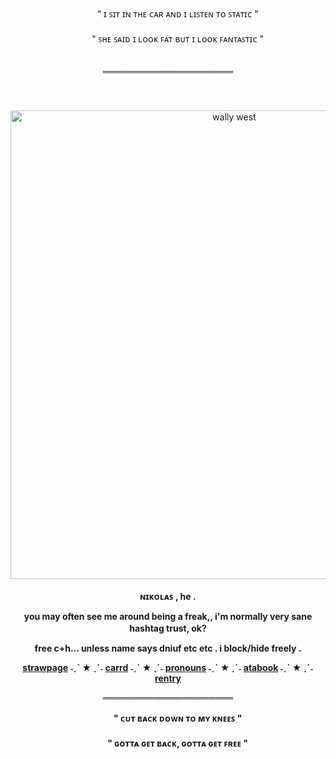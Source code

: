 <div align='center'> 
  <b> 　　 </b>
" ɪ ꜱɪᴛ ɪɴ ᴛʜᴇ ᴄᴀʀ ᴀɴᴅ ɪ ʟɪꜱᴛᴇɴ ᴛᴏ ꜱᴛᴀᴛɪᴄ "
   <br>　　<br>


<div align='center'> 
  <b> 　　 </b>
" ꜱʜᴇ ꜱᴀɪᴅ ɪ ʟᴏᴏᴋ ꜰᴀᴛ ʙᴜᴛ ɪ ʟᴏᴏᴋ ꜰᴀɴᴛᴀꜱᴛɪᴄ "
<div align='center'> 
  <b> 　　 </b>

═════════════════════
<div align='center'> 
  <b> 　　 </b>
   <br>　　<br>
<img width="700" height="750" alt="wally west" src="https://file.garden/aL0qqr5-Fnt8to6H/Untitled66_20250918201117.png" />
  <b> 　　 </b>

<b> ɴɪᴋᴏʟᴀꜱ , he .  <br>

you may often see me around being a freak,, i'm normally very sane hashtag trust, ok?
  <b> 　　 </b>

free c+h... unless name says dniuf etc etc . i block/hide freely .

<a href="https://wallys4.straw.page">strawpage</a> ˗ˏˋ ★ ˎˊ˗ <a href="https://astrophlles.carrd.co">carrd</a> ˗ˏˋ ★ ˎˊ˗ <a href="https://pronouns.cc/@astrophlled">pronouns</a> ˗ˏˋ ★ ˎˊ˗ <a href="https://crimsonwest.atabook.org/">atabook<a/> ˗ˏˋ ★ ˎˊ˗ <a href="https://rentry.co/astrophlle">rentry<a/>

═════════════════════
<div align='center'> 
  <b> 　　 </b>
" ᴄᴜᴛ ʙᴀᴄᴋ ᴅᴏᴡɴ ᴛᴏ ᴍʏ ᴋɴᴇᴇꜱ "
   <br>　　<br>

<div align='center'> 
  <b> 　　 </b>
" ɢᴏᴛᴛᴀ ɢᴇᴛ ʙᴀᴄᴋ, ɢᴏᴛᴛᴀ ɢᴇᴛ ꜰʀᴇᴇ "
